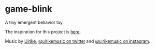 # game-blink
A tiny emergent behavior toy.

The inspiration for this project is [here](https://www.youtube.com/watch?v=ix66tQ93bdU).

Music by [Ulrike](ulrike.bandcamp.com), [@ulrikemusic on twitter](https://twitter.com/ulrikemusic)
and [@ulrikemusic on instagram](https://www.instagram.com/ulrikemusic/?hl=en).